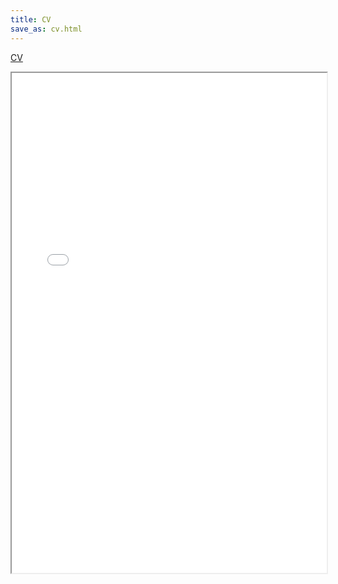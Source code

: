```yaml
---
title: CV
save_as: cv.html
---
```


[CV](/pdfs/cv_one_page.pdf)

<iframe src="/pdfs/cv_one_page.pdf#toolbar=0" width="100%" height="800px">
<p> It looks like your browser cannot display PDFs. Please use the link above to download my CV.</p>
</iframe>
